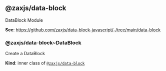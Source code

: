 <a name="module_@zaxjs/data-block"></a>

## @zaxjs/data-block
<p>DataBlock Module</p>

**See**: https://github.com/zaxjs/data-block-javascript/-/tree/main/data-block  
<a name="module_@zaxjs/data-block..DataBlock"></a>

### @zaxjs/data-block~DataBlock
<p>Create a DataBlock</p>

**Kind**: inner class of [<code>@zaxjs/data-block</code>](#module_@zaxjs/data-block)  
